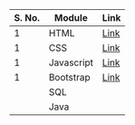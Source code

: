 
| S. No. | Module       | Link                                  |
|--------|--------------|---------------------------------------|
| 1      | HTML         |[Link](https://tej-mahender.github.io/DN4.0-Upskilling/Module-01HTML/index.html)|
| 1      | CSS          |[Link](https://tej-mahender.github.io/DN4.0-Upskilling/Module-01CSS/index.html)|
| 1      | Javascript   |[Link](https://tej-mahender.github.io/DN4.0-Upskilling/Module-01JS/index.html)|
| 1      | Bootstrap    |[Link](https://tej-mahender.github.io/DN4.0-Upskilling/Module-01Bootstrap/)|
|        | SQL          ||
|        | Java         ||
